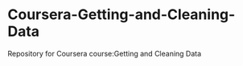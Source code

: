Coursera-Getting-and-Cleaning-Data
==================================

Repository for Coursera course:Getting and Cleaning Data
